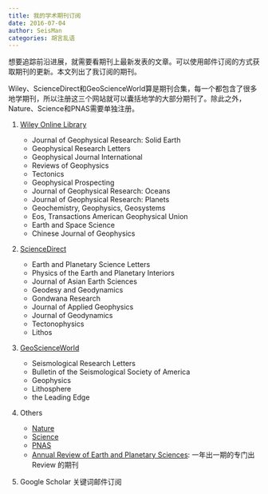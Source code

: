 ```yaml
---
title: 我的学术期刊订阅
date: 2016-07-04
author: SeisMan
categories: 胡言乱语
---
```


想要追踪前沿进展，就需要看期刊上最新发表的文章。可以使用邮件订阅的方式获取期刊的更新。本文列出了我订阅的期刊。

Wiley、ScienceDirect和GeoScienceWorld算是期刊合集，每一个都包含了很多地学期刊，所以注册这三个网站就可以囊括地学的大部分期刊了。除此之外，Nature、Science和PNAS需要单独注册。

1.  [Wiley Online Library](http://onlinelibrary.wiley.com/)
    - Journal of Geophysical Research: Solid Earth
    - Geophysical Research Letters
    - Geophysical Journal International
    - Reviews of Geophysics
    - Tectonics
    - Geophysical Prospecting
    - Journal of Geophysical Research: Oceans
    - Journal of Geophysical Research: Planets
    - Geochemistry, Geophysics, Geosystems
    - Eos, Transactions American Geophysical Union
    - Earth and Space Science
    - Chinese Journal of Geophysics

2.  [ScienceDirect](http://www.sciencedirect.com/)
    - Earth and Planetary Science Letters
    - Physics of the Earth and Planetary Interiors
    - Journal of Asian Earth Sciences
    - Geodesy and Geodynamics
    - Gondwana Research
    - Journal of Applied Geophysics
    - Journal of Geodynamics
    - Tectonophysics
    - Lithos

3.  [GeoScienceWorld](http://geoscienceworld.org/)
    - Seismological Research Letters
    - Bulletin of the Seismological Society of America
    - Geophysics
    - Lithosphere
    - the Leading Edge

4.  Others
    - [Nature](http://www.nature.com/)
    - [Science](http://www.sciencemag.org/)
    - [PNAS](http://www.pnas.org/)
	- [Annual Review of Earth and Planetary Sciences](http://www.annualreviews.org/journal/earth): 一年出一期的专门出 Review 的期刊

5.	Google Scholar 关键词邮件订阅
